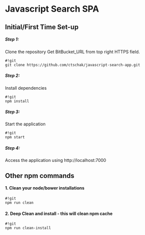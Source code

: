 # Javascript Search SPA

## **Initial/First Time Set-up**

##### **Step 1:**
Clone the repository Get BitBucket_URL from top right HTTPS field.

```
#!git
git clone https://github.com/ctschak/javascript-search-app.git
```

##### **Step 2:**
Install dependencies

```
#!git
npm install
```
##### **Step 3:**
Start the application

```
#!git
npm start
```

##### **Step 4:**
Access the application using http://localhost:7000

## **Other npm commands**

#### 1. Clean your node/bower installations
```
#!git
npm run clean
```

#### 2. Deep Clean and install - this will clean npm cache

```
#!git
npm run clean-install
```
